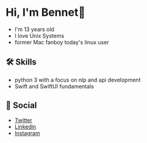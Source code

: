 # Hi, I'm Bennet👋




- I'm 13 years old
- I love Unix Systems
- former Mac fanboy today's linux user
## 🛠 Skills
- python 3 with a focus on nlp and api development
- Swift and SwiftUI fundamentals

## 📸 Social
- [Twitter](https://twitter.com/weber_floyd)
- [Linkedin](https://www.linkedin.com/in/bennet-weber-a2ab8521a/)
- [Instagram](https://www.instagram.com/i_bennet_se/)


